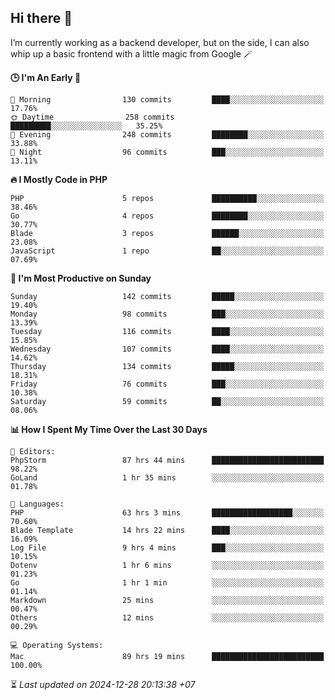 ## Hi there 👋
I’m currently working as a backend developer, but on the side, I can also whip up a basic frontend with a little magic from Google 🪄

<!--START_SECTION:readme-stats-->
**🕒 I'm An Early 🐤**

```text
🌅 Morning                130 commits         ████░░░░░░░░░░░░░░░░░░░░░   17.76%
🌞 Daytime                258 commits         █████████░░░░░░░░░░░░░░░░   35.25%
🌆 Evening                248 commits         ████████░░░░░░░░░░░░░░░░░   33.88%
🌙 Night                  96 commits          ███░░░░░░░░░░░░░░░░░░░░░░   13.11%
```

**🔥 I Mostly Code in PHP**

```text
PHP                      5 repos             ██████████░░░░░░░░░░░░░░░   38.46%
Go                       4 repos             ████████░░░░░░░░░░░░░░░░░   30.77%
Blade                    3 repos             ██████░░░░░░░░░░░░░░░░░░░   23.08%
JavaScript               1 repo              ██░░░░░░░░░░░░░░░░░░░░░░░   07.69%
```

**📅 I'm Most Productive on Sunday**

```text
Sunday                   142 commits         █████░░░░░░░░░░░░░░░░░░░░   19.40%
Monday                   98 commits          ███░░░░░░░░░░░░░░░░░░░░░░   13.39%
Tuesday                  116 commits         ████░░░░░░░░░░░░░░░░░░░░░   15.85%
Wednesday                107 commits         ████░░░░░░░░░░░░░░░░░░░░░   14.62%
Thursday                 134 commits         █████░░░░░░░░░░░░░░░░░░░░   18.31%
Friday                   76 commits          ███░░░░░░░░░░░░░░░░░░░░░░   10.38%
Saturday                 59 commits          ██░░░░░░░░░░░░░░░░░░░░░░░   08.06%
```

**📊 How I Spent My Time Over the Last 30 Days**

```text
📝 Editors:
PhpStorm                 87 hrs 44 mins      █████████████████████████   98.22%
GoLand                   1 hr 35 mins        ░░░░░░░░░░░░░░░░░░░░░░░░░   01.78%

💬 Languages:
PHP                      63 hrs 3 mins       ██████████████████░░░░░░░   70.60%
Blade Template           14 hrs 22 mins      ████░░░░░░░░░░░░░░░░░░░░░   16.09%
Log File                 9 hrs 4 mins        ███░░░░░░░░░░░░░░░░░░░░░░   10.15%
Dotenv                   1 hr 6 mins         ░░░░░░░░░░░░░░░░░░░░░░░░░   01.23%
Go                       1 hr 1 min          ░░░░░░░░░░░░░░░░░░░░░░░░░   01.14%
Markdown                 25 mins             ░░░░░░░░░░░░░░░░░░░░░░░░░   00.47%
Others                   12 mins             ░░░░░░░░░░░░░░░░░░░░░░░░░   00.29%

💻 Operating Systems:
Mac                      89 hrs 19 mins      █████████████████████████   100.00%
```



⏳ *Last updated on 2024-12-28 20:13:38 +07*
<!--END_SECTION:readme-stats-->

